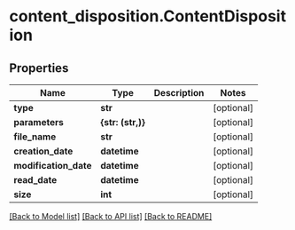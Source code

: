 # content_disposition.ContentDisposition

## Properties
Name | Type | Description | Notes
------------ | ------------- | ------------- | -------------
**type** | **str** |  | [optional] 
**parameters** | **{str: (str,)}** |  | [optional] 
**file_name** | **str** |  | [optional] 
**creation_date** | **datetime** |  | [optional] 
**modification_date** | **datetime** |  | [optional] 
**read_date** | **datetime** |  | [optional] 
**size** | **int** |  | [optional] 

[[Back to Model list]](../README.md#documentation-for-models) [[Back to API list]](../README.md#documentation-for-api-endpoints) [[Back to README]](../README.md)


